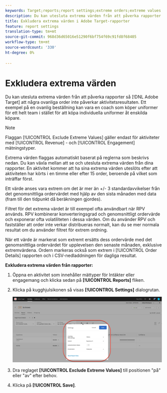 ```yaml
---
keywords: Target;reports;report settings;extreme orders;extreme values
description: Du kan utesluta extrema värden från att påverka rapporter i Adobe Target så att några ovanliga order inte påverkar aktivitetsresultaten. Ett exempel på en ovanlig beställning kan vara en coach som köper uniformer för ett helt team i stället för att köpa individuella uniformer åt enskilda köpare.
title: Exkludera extrema värden i Adobe Target-rapporter
feature: report settings
translation-type: tm+mt
source-git-commit: 968d36d65016e51290f6bf754f69c91fd8f68405
workflow-type: tm+mt
source-wordcount: '330'
ht-degree: 0%

---
```



# Exkludera extrema värden

Du kan utesluta extrema värden från att påverka rapporter så [!DNL Adobe Target] att några ovanliga order inte påverkar aktivitetsresultaten. Ett exempel på en ovanlig beställning kan vara en coach som köper uniformer för ett helt team i stället för att köpa individuella uniformer åt enskilda köpare.

>[!NOTE]
>
>Flaggan [!UICONTROL Exclude Extreme Values] gäller endast för aktiviteter med [!UICONTROL Revenue] - och [!UICONTROL Engagement] mätningstyper.

Extrema värden flaggas automatiskt baserat på reglerna som beskrivs nedan. Du kan växla mellan att se och utesluta extrema värden från dina rapporter. En aktivitet kommer att ha sina extrema värden uteslöts efter att aktiviteten har körts i en timme eller efter 15 order, beroende på vilket som inträffar först.

Ett värde anses vara extrem om det är mer än +/- 3 standardavvikelser från det genomsnittliga ordervärdet med hjälp av den sista månaden med data (fram till den tidpunkt då beräkningen gjordes).

Filtret för det extrema värdet är till exempel ofta användbart när RPV används. RPV kombinerar konverteringsgrad och genomsnittligt ordervärde och exponerar ofta volatiliteten i dessa värden. Om du använder RPV och fastställer att order inte verkar distribueras normalt, kan du se mer normala resultat om du använder filtret för extrem ordning.

När ett värde är markerat som extremt ersätts dess ordervärde med det genomsnittliga ordervärdet för upplevelsen den senaste månaden, exklusive extremvärdena. Ordern markeras också som extrem i [!UICONTROL Order Details] rapporten och i CSV-nedladdningen för dagliga resultat.

**Exkludera extrema värden från rapporter:**

1. Öppna en aktivitet som innehåller mättyper för Intäkter eller engagemang och klicka sedan på **[!UICONTROL Reports]** fliken.
1. Klicka på kugghjulsikonen så visas **[!UICONTROL Settings]** dialogrutan.

   ![Stegresultat](assets/exclude_extreme_values.png)

1. Dra reglaget **[!UICONTROL Exclude Extreme Values]** till positionen &quot;på&quot; eller &quot;av&quot; efter behov.
1. Klicka på **[!UICONTROL Save]**.
